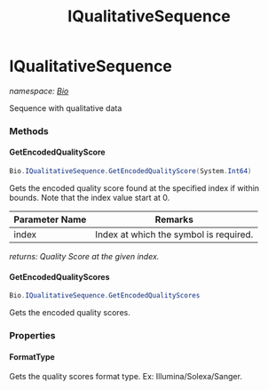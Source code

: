 ﻿---
title: IQualitativeSequence
---

# IQualitativeSequence
_namespace: [Bio](N-Bio.html)_

Sequence with qualitative data

### Methods

#### GetEncodedQualityScore
```csharp
Bio.IQualitativeSequence.GetEncodedQualityScore(System.Int64)
```
Gets the encoded quality score found at the specified index if within bounds. Note that the index value start at 0.

|Parameter Name|Remarks|
|--------------|-------|
|index|Index at which the symbol is required.|

_returns: Quality Score at the given index._

#### GetEncodedQualityScores
```csharp
Bio.IQualitativeSequence.GetEncodedQualityScores
```
Gets the encoded quality scores.



### Properties

#### FormatType
Gets the quality scores format type.
 Ex: Illumina/Solexa/Sanger.

